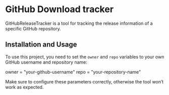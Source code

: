 
# GitHub Download tracker


GitHubReleaseTracker is a tool for tracking the release information of a specific GitHub repository.

## Installation and Usage

To use this project, you need to set the `owner` and `repo` variables to your own GitHub username and repository name:



owner = "your-github-username"
    repo = "your-repository-name"

Make sure to configure these parameters correctly, otherwise the tool won’t work as expected.


